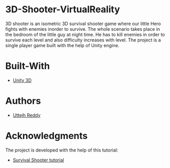 # 3D-Shooter-VirtualReality
3D shooter is an isometric 3D survival shooter game where our little Hero fights with enemies inorder to survive. The whole scenario takes place in the bedroom of the little guy at night time. He has to kill enemies in order to survive each level and also difficulty increases with level. The project is a single player game built with the help of Unity engine.

# Built-With
<ul>
<li><a href="https://unity3d.com">Unity 3D</a></li>
</ul>

# Authors
<ul>
<li><a href="https://github.com/uttejh/">Uttejh Reddy</a></li>
</ul>

# Acknowledgments
The project is developed with the help of this tutorial:
<ul>
<li><a href="https://unity3d.com/learn/tutorials/projects/survival-shooter-tutorial">Survival Shooter tutorial</a></li>
</ul>
